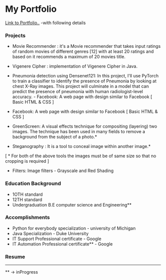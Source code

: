 # My Portfolio
  [Link to Portfolio..](https://imasy36.github.io) -with following details

### Projects

  - Movie Recommender : it's a Movie recommender that takes input ratings of random movies of different genres [12] with at least 20 ratings and based on it recommends a maximum of    20 movies title.
  
  - Vigenere Cipher : implementation of Vigenere Cipher in Java.
  
  - Pneumonia detection using Densenet121: In this project, I'll use PyTorch to train a classifier to identify the presence of Pneumonia by looking
    at chest X-Ray images. This project will culminate in a model that can predict the presence of
    pneumonia with human radiologist-level accuracy.  - Facebook: A web page with design similar to Facebook [ Basic HTML & CSS ]

  - Facebook: A web page with design similar to Facebook [ Basic HTML & CSS ]

  - GreenScreen: A visual effects technique for compositing (layering) two images. The technique has been used in many fields to remove a
              background from the subject of a photo.*
              
  - Steganography : It is a tool to conceal image within another image.*

  [ * For both of the above tools the images must be of same size so that no cropping is required ]

  - Filters: Image filters - Grayscale and Red Shading
  
 
### Education Background
 - 1OTH standard
 - 12TH standard
 - Undergraduation B.E computer science and Engineering**

### Accomplishments
 * Python for everybody specialization - university of Michigan
 * Java Specialization - Duke University
 * IT Support Professional certificate - Google
 * IT Automation Professional certificate** - Google 

###  Resume 

****************************************
** -> inProgress
